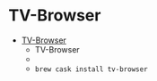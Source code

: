 # TV-Browser
- [TV-Browser](https://www.tvbrowser.org/)
  -  TV-Browser
  - 
  - `brew cask install tv-browser`
